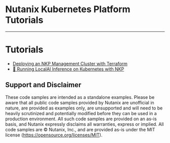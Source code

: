 # Nutanix Kubernetes Platform Tutorials

---

# Tutorials

- [Deploying an NKP Management Cluster with Terraform](./deploying-nkp-with-terraform/)
- [🧠 Running LocalAI Inference on Kubernetes with NKP](./ai-cpu-on-nkp-with-localai/)

## Support and Disclaimer

These code samples are intended as a standalone examples. Please be aware that all public code samples provided by Nutanix are unofficial in nature, are provided as examples only, are unsupported and will need to be heavily scrutinized and potentially modified before they can be used in a production environment. All such code samples are provided on an as-is basis, and Nutanix expressly disclaims all warranties, express or implied. All code samples are © Nutanix, Inc., and are provided as-is under the MIT license (<https://opensource.org/licenses/MIT>).
